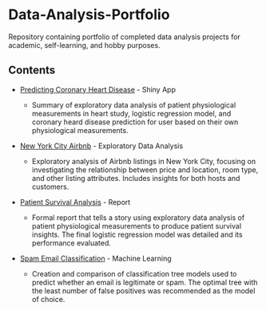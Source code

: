 # Data-Analysis-Portfolio
Repository containing portfolio of completed data analysis projects for academic, self-learning, and hobby purposes. 

## Contents
- [Predicting Coronary Heart Disease](http://www.primeanalyses.com/) - Shiny App
  - Summary of exploratory data analysis of patient physiological measurements in heart study, logistic regression model, and coronary heard disease prediction for user based on their own physiological measurements.
 
- [New York City Airbnb](https://github.com/jasminebarrera/Airbnb-EDA/blob/master/Airbnb.R) - Exploratory Data Analysis
  - Exploratory analysis of Airbnb listings in New York City, focusing on investigating the relationship between price and location, room type, and other listing attributes. Includes insights for both hosts and customers. 
  
- [Patient Survival Analysis](https://github.com/jasminebarrera/Patient-Survival-Logistic-Regression/blob/master/Patient_Survival.pdf) - Report
  - Formal report that tells a story using exploratory data analysis of patient physiological measurements to produce patient survival insights. The final logistic regression model was detailed and its performance evaluated.
  
- [Spam Email Classification](https://github.com/jasminebarrera/Spam-Email-Classification-Tree/blob/master/SpamEmails.R) - Machine Learning
  - Creation and comparison of classification tree models used to predict whether an email is legitimate or spam. The optimal tree with the least number of false positives was recommended as the model of choice.

